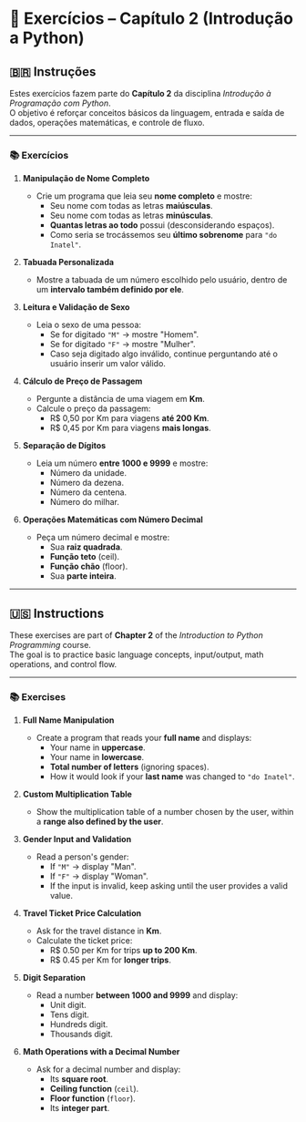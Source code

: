 # 📄 Exercícios – Capítulo 2 (Introdução a Python)

## 🇧🇷 Instruções

Estes exercícios fazem parte do **Capítulo 2** da disciplina *Introdução à Programação com Python*.  
O objetivo é reforçar conceitos básicos da linguagem, entrada e saída de dados, operações matemáticas, e controle de fluxo.

---

### 📚 Exercícios

1. **Manipulação de Nome Completo**
   - Crie um programa que leia seu **nome completo** e mostre:
     - Seu nome com todas as letras **maiúsculas**.
     - Seu nome com todas as letras **minúsculas**.
     - **Quantas letras ao todo** possui (desconsiderando espaços).
     - Como seria se trocássemos seu **último sobrenome** para `"do Inatel"`.

2. **Tabuada Personalizada**
   - Mostre a tabuada de um número escolhido pelo usuário, dentro de um **intervalo também definido por ele**.

3. **Leitura e Validação de Sexo**
   - Leia o sexo de uma pessoa:
     - Se for digitado `"M"` → mostre "Homem".
     - Se for digitado `"F"` → mostre "Mulher".
     - Caso seja digitado algo inválido, continue perguntando até o usuário inserir um valor válido.

4. **Cálculo de Preço de Passagem**
   - Pergunte a distância de uma viagem em **Km**.
   - Calcule o preço da passagem:
     - R$ 0,50 por Km para viagens **até 200 Km**.
     - R$ 0,45 por Km para viagens **mais longas**.

5. **Separação de Dígitos**
   - Leia um número **entre 1000 e 9999** e mostre:
     - Número da unidade.
     - Número da dezena.
     - Número da centena.
     - Número do milhar.

6. **Operações Matemáticas com Número Decimal**
   - Peça um número decimal e mostre:
     - Sua **raiz quadrada**.
     - **Função teto** (ceil).
     - **Função chão** (floor).
     - Sua **parte inteira**.

---

## 🇺🇸 Instructions

These exercises are part of **Chapter 2** of the *Introduction to Python Programming* course.  
The goal is to practice basic language concepts, input/output, math operations, and control flow.

---

### 📚 Exercises

1. **Full Name Manipulation**
   - Create a program that reads your **full name** and displays:
     - Your name in **uppercase**.
     - Your name in **lowercase**.
     - **Total number of letters** (ignoring spaces).
     - How it would look if your **last name** was changed to `"do Inatel"`.

2. **Custom Multiplication Table**
   - Show the multiplication table of a number chosen by the user, within a **range also defined by the user**.

3. **Gender Input and Validation**
   - Read a person's gender:
     - If `"M"` → display "Man".
     - If `"F"` → display "Woman".
     - If the input is invalid, keep asking until the user provides a valid value.

4. **Travel Ticket Price Calculation**
   - Ask for the travel distance in **Km**.
   - Calculate the ticket price:
     - R$ 0.50 per Km for trips **up to 200 Km**.
     - R$ 0.45 per Km for **longer trips**.

5. **Digit Separation**
   - Read a number **between 1000 and 9999** and display:
     - Unit digit.
     - Tens digit.
     - Hundreds digit.
     - Thousands digit.

6. **Math Operations with a Decimal Number**
   - Ask for a decimal number and display:
     - Its **square root**.
     - **Ceiling function** (`ceil`).
     - **Floor function** (`floor`).
     - Its **integer part**.
